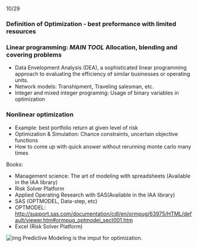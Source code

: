 10/29

### Definition of Optimization - best preformance with limited resources

### Linear programming: *MAIN TOOL* Allocation, blending and covering problems
- Data Envelopment Analysis (DEA), a sophisticated linear programming approach to evaluating the efficiency of similar businesses or operating units. 
- Network models: Transhipment, Traveling salesman, etc.
- Integer and mixed integer programing: Usage of binary variables in optimization
### Nonlinear optimization
- Example: best portfolio return at given level of risk
- Optimization & Simulation: Chance constraints,  uncertain objective functions
 - How to come up with quick answer without rerunning monte carlo many times
 
Books:
- Management science: The art of modeling with spreadsheets (Available in the IAA library)
 - Risk Solver Platform
- Applied Operating Research with SAS(Available in the IAA library)
- SAS (OPTMODEL, Data-step, etc)
 - OPTMODEL: http://support.sas.com/documentation/cdl/en/ormpug/63975/HTML/default/viewer.htm#ormpug_optmodel_sect001.htm
- Excel (Risk Solver Platform)

![img](optimization_1.PNG)
Predictive Modeling is the imput for optimization. 
